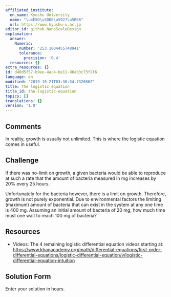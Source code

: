 ```yaml
---
affiliated_institute:
  en_name: Kyushu University
  name: "\u4E5D\u5DDE\u5927\u5B66"
  url: https://www.kyushu-u.ac.jp
editor_id: github.NanoScaleDesign
explanation:
  answer:
    Numeric:
      number: '253.1004455748941'
      tolerance:
        precision: '0.4'
  resources: {}
extra_resources: {}
id: d40d5f57-b9ee-4ac4-be11-96ab3c73f2f6
language: en
modified: '2019-10-21T03:30:34.732686Z'
title: The logistic equation
title_id: the-logistic-equation
topics: []
translations: {}
version: '1.0'
---
```


## Comments
In reality, growth is usually not unlimited. This is where the logistic equation comes in useful.


## Challenge
If there was no-limit on growth, a given bacteria would be able to reproduce at such a rate that the amount of bacteria measured in mg increases by 20% every 25 hours.

Unfortunately for the bacteria however, there is a limit on growth. Therefore, growth is not purely exponential. Due to environmental factors the limiting (maximum) amount of bacteria that can exist in the system at any one time is 400 mg. Assuming an initial amount of bacteria of 20 mg, how much time must one wait to reach 100 mg of bacteria?


## Resources
- Videos: The 4 remaining logistic differential equation videos starting at: https://www.khanacademy.org/math/differential-equations/first-order-differential-equations/logistic-differential-equation/v/logistic-differential-equation-intuition


## Solution Form
Enter your solution in hours.



